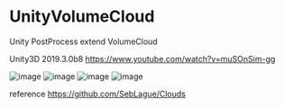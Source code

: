 # UnityVolumeCloud
Unity PostProcess  extend VolumeCloud

Unity3D  2019.3.0b8
https://www.youtube.com/watch?v=muSOnSim-gg

![image](https://github.com/ShaderFallback/UnityVolumeCloud/blob/master/image/cloud4.png)
![image](https://github.com/ShaderFallback/UnityVolumeCloud/blob/master/image/cloud3.png)
![image](https://github.com/ShaderFallback/UnityVolumeCloud/blob/master/image/cloud2.png)
![image](https://github.com/ShaderFallback/UnityVolumeCloud/blob/master/image/cloud1.png)

reference
https://github.com/SebLague/Clouds




